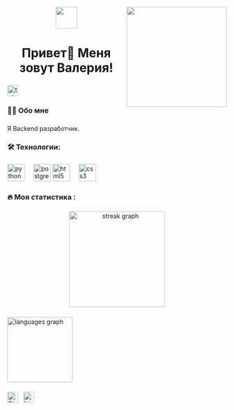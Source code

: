 <br clear="both">

<div align="center">
  <img align='right' src="https://media.giphy.com/media/ieyl9zmCjO4b4t6qoY/giphy.gif" width="230">
  <img src="https://media.giphy.com/media/mGcNjsfWAjY5AEZNw6/giphy.gif" width="50"></h2>
</div>

###

<h1 align="center">Привет👋 Меня зовут Валерия!</h1>

###
  </a>
  <a href="https://t.me/ValeriiaRogacheva" target="_blank">
    <img src="https://img.shields.io/static/v1?message=Telegram&logo=telegram&label=&color=2CA5E0&logoColor=white&labelColor=&style=for-the-badge" height="25" alt="telegram logo"  />
  </a>
</div>

###

<h3 align="left">👩‍💻  Обо мне</h3>

###

<p align="left">Я Backend разработчик.

###

<h3 align="left">🛠 Технологии:</h3>

###

<div align="left">
  <img src="https://skillicons.dev/icons?i=py" height="40" alt="python logo"  />
  <img width="12" />
  <img src="https://skillicons.dev/icons?i=postgres" height="40" alt="postgresql logo"  />
  <img src="https://cdn.jsdelivr.net/gh/devicons/devicon/icons/html5/html5-original.svg" height="40" alt="html5 logo"  />
  <img width="12" />
  <img src="https://cdn.jsdelivr.net/gh/devicons/devicon/icons/css3/css3-original.svg" height="40" alt="css3 logo"  />
  <img width="12" />
</div>

###

<h3 align="left">🔥   Моя статистика :</h3>

###

<div align="center">
  <img src="https://streak-stats.demolab.com?user=ValeriiaRogacheva&locale=en&mode=daily&theme=dark&hide_border=false&border_radius=5&order=3" height="220" alt="streak graph"  />
</div>

###

  <img src="https://github-readme-stats.vercel.app/api/top-langs?username=ValeriiaRogacheva&locale=en&hide_title=false&layout=compact&card_width=320&langs_count=5&theme=dracula&hide_border=false&order=2" height="150" alt="languages graph"  />
</div>

###

[<img src="https://img.shields.io/badge/Stack%20Overflow-282C34?logo=stackoverflow&logoColor=FE7A16" alt="Stack Overflow logo" title="Stack Overflow" height="25" />](https://stackoverflow.com/users/10927329/valentin-briand)
&nbsp;
[<img src="https://img.shields.io/badge/LinkedIn-282C34?logo=linkedin&logoColor=0077B5" alt="LinkedIn logo" title="LinkedIn" height="25" />](https://www.linkedin.com/in/valentinbriand42)

###

